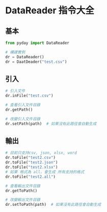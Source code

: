 # DataReader 指令大全
## 基本
```python
from pyday import DataReader

# 構建實例
dr = DataReader() 
dr = DaatDeader("test.csv")
```

## 引入
```python
# 引入文件
dr.inFile("test.csv")

# 查看引入文件目錄
dr.getPath()

# 改變引入文件目錄
dr.setPath(path)  # 如果沒有此路徑會自動生成

```

## 輸出
```python
# 目前只支持csv, json, xlsx, word
dr.toFile("test2.csv")
dr.toFile("test2.json")
dr.toFile("test2.xlsx")
# 如果 格式為 all，會生成 所有支持的格式
dr.toFile("test2.all")

# 查看輸出文件目錄
dr.getToPath()

# 改變輸出文件目錄
dr.setToPath(path)  # 如果沒有此路徑會自動生成
```
